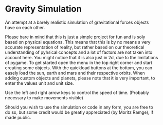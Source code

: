 # Gravity Simulation
 An attempt at a barely realistic simulation of gravitational forces objects have on each other.

Please bare in mind that this is just a simple project for fun and is soly based on 
physical equations. This means that this is by no means a very accurate representation of reality, but rather based on our theoretical understanding of pyhsical concepts and a lot of factors are not taken into account here. You might notice that it is also just in 2d, due to the limitations of pygame.
To get started open the menu in the top right corner and start creating some objects.
With the quickload buttons at the bottom, you can easely load the sun, earth and mars and their respective orbits. When adding custom objects and planets, please note that it is very important, to enter the values unit and unit size.

Use the left and right arrow keys to control the speed of time. (Probably necessary to
make movements visible)

Should you wish to use the simulation or code in any form, you are free to do so, 
but some credit would be greatly appreciated (by Moritz Ramge), if made public.